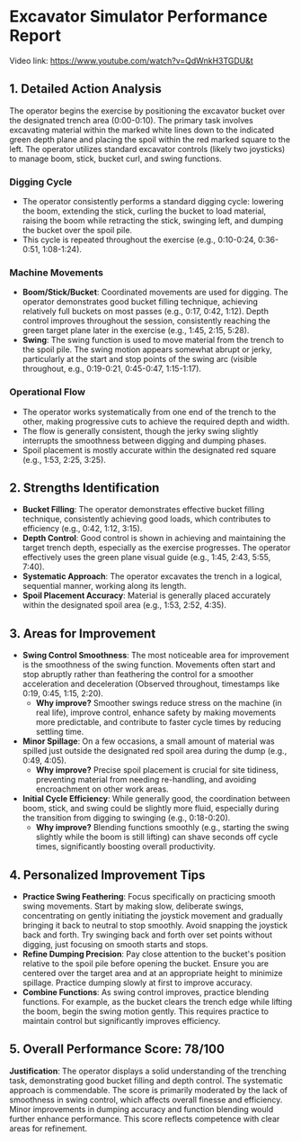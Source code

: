 # Excavator Simulator Performance Report

Video link: https://www.youtube.com/watch?v=QdWnkH3TGDU&t

## 1. Detailed Action Analysis

The operator begins the exercise by positioning the excavator bucket over the designated trench area (0:00-0:10). The primary task involves excavating material within the marked white lines down to the indicated green depth plane and placing the spoil within the red marked square to the left. The operator utilizes standard excavator controls (likely two joysticks) to manage boom, stick, bucket curl, and swing functions.

### Digging Cycle
- The operator consistently performs a standard digging cycle: lowering the boom, extending the stick, curling the bucket to load material, raising the boom while retracting the stick, swinging left, and dumping the bucket over the spoil pile.
- This cycle is repeated throughout the exercise (e.g., 0:10-0:24, 0:36-0:51, 1:08-1:24).

### Machine Movements
- **Boom/Stick/Bucket**: Coordinated movements are used for digging. The operator demonstrates good bucket filling technique, achieving relatively full buckets on most passes (e.g., 0:17, 0:42, 1:12). Depth control improves throughout the session, consistently reaching the green target plane later in the exercise (e.g., 1:45, 2:15, 5:28).
- **Swing**: The swing function is used to move material from the trench to the spoil pile. The swing motion appears somewhat abrupt or jerky, particularly at the start and stop points of the swing arc (visible throughout, e.g., 0:19-0:21, 0:45-0:47, 1:15-1:17).

### Operational Flow
- The operator works systematically from one end of the trench to the other, making progressive cuts to achieve the required depth and width.
- The flow is generally consistent, though the jerky swing slightly interrupts the smoothness between digging and dumping phases.
- Spoil placement is mostly accurate within the designated red square (e.g., 1:53, 2:25, 3:25).

## 2. Strengths Identification

- **Bucket Filling**: The operator demonstrates effective bucket filling technique, consistently achieving good loads, which contributes to efficiency (e.g., 0:42, 1:12, 3:15).
- **Depth Control**: Good control is shown in achieving and maintaining the target trench depth, especially as the exercise progresses. The operator effectively uses the green plane visual guide (e.g., 1:45, 2:43, 5:55, 7:40).
- **Systematic Approach**: The operator excavates the trench in a logical, sequential manner, working along its length.
- **Spoil Placement Accuracy**: Material is generally placed accurately within the designated spoil area (e.g., 1:53, 2:52, 4:35).

## 3. Areas for Improvement

- **Swing Control Smoothness**: The most noticeable area for improvement is the smoothness of the swing function. Movements often start and stop abruptly rather than feathering the control for a smoother acceleration and deceleration (Observed throughout, timestamps like 0:19, 0:45, 1:15, 2:20).
  - **Why improve?** Smoother swings reduce stress on the machine (in real life), improve control, enhance safety by making movements more predictable, and contribute to faster cycle times by reducing settling time.
- **Minor Spillage**: On a few occasions, a small amount of material was spilled just outside the designated red spoil area during the dump (e.g., 0:49, 4:05).
  - **Why improve?** Precise spoil placement is crucial for site tidiness, preventing material from needing re-handling, and avoiding encroachment on other work areas.
- **Initial Cycle Efficiency**: While generally good, the coordination between boom, stick, and swing could be slightly more fluid, especially during the transition from digging to swinging (e.g., 0:18-0:20).
  - **Why improve?** Blending functions smoothly (e.g., starting the swing slightly while the boom is still lifting) can shave seconds off cycle times, significantly boosting overall productivity.

## 4. Personalized Improvement Tips

- **Practice Swing Feathering**: Focus specifically on practicing smooth swing movements. Start by making slow, deliberate swings, concentrating on gently initiating the joystick movement and gradually bringing it back to neutral to stop smoothly. Avoid snapping the joystick back and forth. Try swinging back and forth over set points without digging, just focusing on smooth starts and stops.
- **Refine Dumping Precision**: Pay close attention to the bucket's position relative to the spoil pile before opening the bucket. Ensure you are centered over the target area and at an appropriate height to minimize spillage. Practice dumping slowly at first to improve accuracy.
- **Combine Functions**: As swing control improves, practice blending functions. For example, as the bucket clears the trench edge while lifting the boom, begin the swing motion gently. This requires practice to maintain control but significantly improves efficiency.

## 5. Overall Performance Score: 78/100

**Justification**: The operator displays a solid understanding of the trenching task, demonstrating good bucket filling and depth control. The systematic approach is commendable. The score is primarily moderated by the lack of smoothness in swing control, which affects overall finesse and efficiency. Minor improvements in dumping accuracy and function blending would further enhance performance. This score reflects competence with clear areas for refinement.